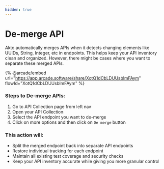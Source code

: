 ```yaml
---
hidden: true
---
```


# De-merge API

Akto automatically merges APIs when it detects changing elements like UUIDs, String, Integer, etc in endpoints. This helps keep your API inventory clean and organized. However, there might be cases where you want to separate these merged APIs.

{% @arcade/embed url="https://app.arcade.software/share/XotQ1dCbLDUUsblmFAym" flowId="XotQ1dCbLDUUsblmFAym" %}

### Steps to De-merge APIs:

1. Go to API Collection page from left nav
2. Open your API Collection
3. Select the API endpoint you want to de-merge
4. Click on more options and then click on `De merge` button

### This action will:

* Split the merged endpoint back into separate API endpoints
* Restore individual tracking for each endpoint
* Maintain all existing test coverage and security checks
* Keep your API inventory accurate while giving you more granular control
